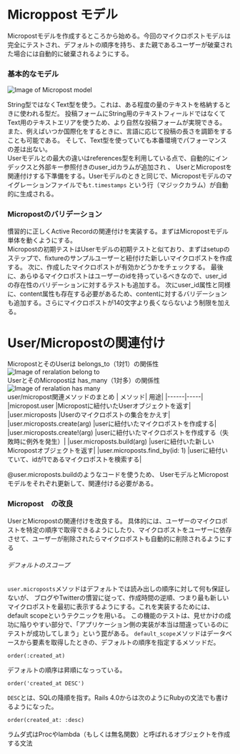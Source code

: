 # Microppost モデル

Micropostモデルを作成するところから始める。今回のマイクロポストモデルは完全にテストされ、デフォルトの順序を持ち、また親であるユーザーが破棄された場合には自動的に破棄されるようにする。
### 基本的なモデル
![Image of Micropost model](https://railstutorial.jp/chapters/6.0/images/figures/micropost_model.png)<br>

String型ではなくText型を使う。これは、ある程度の量のテキストを格納するときに使われる型だ。
投稿フォームにString用のテキストフィールドではなくてText用のテキストエリアを使うため、より自然な投稿フォームが実現できる。
また、例えばいつか国際化をするときに、言語に応じて投稿の長さを調節をすることも可能である。
そして、Text型を使っていても本番環境でパフォーマンスの差は出ない。<br>
Userモデルとの最大の違いはreferences型を利用している点で、自動的にインデックスと外部キー参照付きのuser_idカラムが追加され 、
UserとMicropostを関連付けする下準備をする。Userモデルのときと同じで、Micropostモデルのマイグレーションファイルでも```t.timestamps```
という行（マジックカラム）が自動的に生成される。

### Micropostのバリデーション
慣習的に正しくActive Recordの関連付けを実装する。まずはMicropostモデル単体を動くようにする。<br>
Micropostの初期テストはUserモデルの初期テストと似ており、まずはsetupのステップで、fixtureのサンプルユーザーと紐付けた新しいマイクロポストを作成する。
次に、作成したマイクロポストが有効かどうかをチェックする。
最後に、あらゆるマイクロポストはユーザーのidを持っているべきなので、user_idの存在性のバリデーションに対するテストも追加する。
次にuser_id属性と同様に、content属性も存在する必要があるため、contentに対するバリデーションも追加する。さらにマイクロポストが140文字より長くならないよう制限を加える。

 # User/Micropostの関連付け
 MicropostとそのUserは belongs_to（1対1）の関係性
 ![Image of reralation belong to](https://railstutorial.jp/chapters/6.0/images/figures/micropost_belongs_to_user.png)<br>
 UserとそのMicropostは has_many（1対多）の関係性
 ![Image of reralation has many](https://railstutorial.jp/chapters/6.0/images/figures/user_has_many_microposts.png)<br>
 user/micropost関連メソッドのまとめ
| メソッド|	用途|
|------|-----|
|micropost.user	|Micropostに紐付いたUserオブジェクトを返す|
|user.microposts	|Userのマイクロポストの集合をかえす|
|user.microposts.create(arg)	|userに紐付いたマイクロポストを作成する|
|user.microposts.create!(arg)	|userに紐付いたマイクロポストを作成する（失敗時に例外を発生）|
|user.microposts.build(arg)	|userに紐付いた新しいMicropostオブジェクトを返す|
|user.microposts.find_by(id: 1)	|userに紐付いていて、idが1であるマイクロポストを検索する|

@user.microposts.buildのようなコードを使うため、 UserモデルとMicropostモデルをそれぞれ更新して、関連付ける必要がある。
### Micropost　の改良
UserとMicropostの関連付けを改良する。
具体的には、ユーザーのマイクロポストを特定の順序で取得できるようにしたり、マイクロポストをユーザーに依存させて、ユーザーが削除されたらマイクロポストも自動的に削除されるようにする
###### デフォルトのスコープ
```user.microposts```メソッドはデフォルトでは読み出しの順序に対して何も保証しないが、 ブログやTwitterの慣習に従って、作成時間の逆順、つまり最も新しいマイクロポストを最初に表示するようにする。これを実装するためには、default scopeというテクニックを用いる。
この機能のテストは、見せかけの成功に陥りやすい部分で、「アプリケーション側の実装が本当は間違っているのにテストが成功してしまう」という罠がある。
```default_scope```メソッドはデータベースから要素を取得したときの、デフォルトの順序を指定するメソッドだ。
```
order(:created_at)
```
デフォルトの順序は昇順になっっている。
```
order('created_at DESC')
```
```DESC```とは、SQLの降順を指す。Rails 4.0からは次のようにRubyの文法でも書けるようになった。
```
order(created_at: :desc)
```
ラムダ式はProcやlambda（もしくは無名関数）と呼ばれるオブジェクトを作成する文法

